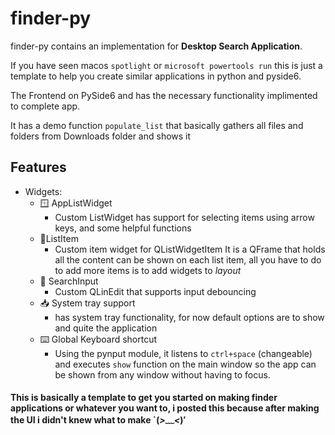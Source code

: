 # finder-py
finder-py contains an implementation for **Desktop Search Application**. 

If you have seen macos `spotlight` or `microsoft powertools run` this is just a template to help you create similar applications in python and pyside6.

The Frontend on PySide6 and has the necessary functionality implimented to complete app.

It has a demo function `populate_list` that basically gathers all files and folders from Downloads folder and shows it

## Features
- Widgets:
    - 🪟 AppListWidget
        - Custom ListWidget has support for selecting items using arrow keys, and some helpful functions
    - 📃ListItem
        - Custom item widget for QListWidgetItem It is a QFrame that holds all the content can be shown on each list item, all you have to do to add more items is to add widgets to *layout*  
    - 🔎 SearchInput
        - Custom QLinEdit that supports input debouncing
    - 📥 System tray support
        - has system tray functionality, for now default options are to show and quite the application 
    - ⌨️ Global Keyboard shortcut
        - Using the pynput module, it listens to `ctrl+space` (changeable) and executes `show` function on the main window so the app can be shown from any window without having to focus.


#### This is basically a template to get you started on making finder applications or whatever you want to, i posted this because after making the UI i didn't knew what to make `(*>﹏<*)′